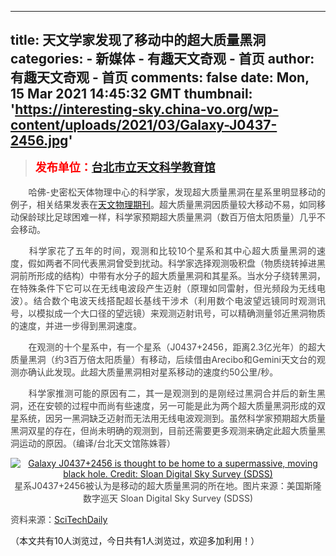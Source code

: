 
---
title: 天文学家发现了移动中的超大质量黑洞
categories: 
    - 新媒体
    - 有趣天文奇观 - 首页
author: 有趣天文奇观 - 首页
comments: false
date: Mon, 15 Mar 2021 14:45:32 GMT
thumbnail: 'https://interesting-sky.china-vo.org/wp-content/uploads/2021/03/Galaxy-J0437-2456.jpg'
---

<div>   
<div>
<blockquote>
<p><strong><span style="word-wrap: break-word; font-weight: 700; font-family: Tahoma, 'Microsoft Yahei', Simsun; font-size: large; line-height: 27px; color: rgb(255, 0, 0);">发布单位：<a href="https://web.fg.tp.edu.tw/~earth/learn/tam/index.htm" target="_blank" title="台北市立天文科学教育馆" rel="noopener noreferrer">台北市立天文科学教育馆</a></span></strong></p>
</blockquote>
<p style="text-align: justify;"><span style="color: rgb(68, 68, 68); font-family: Tahoma, "Microsoft Yahei", Simsun; font-size: large; background-color: rgb(255, 255, 255);">　　哈佛-史密松天体物理中心的科学家，发现超大质量黑洞在星系里明显移动的例子，相关结果发表在<a href="https://iopscience.iop.org/article/10.3847/1538-4357/abde3d" target="_blank" title="开新视窗-天文物理期刊" rel="noopener noreferrer">天文物理期刊</a>。超大质量黑洞因质量较大移动不易，如同移动保龄球比足球困难一样，科学家预期超大质量黑洞（数百万倍太阳质量）几乎不会移动。</span></p>
<p style="text-align: justify;"><span style="color: rgb(68, 68, 68); font-family: Tahoma, "Microsoft Yahei", Simsun; font-size: large; background-color: rgb(255, 255, 255);">　　科学家花了五年的时间，观测和比较10个星系和其中心超大质量黑洞的速度，假如两者不同代表黑洞曾受到扰动。科学家选择观测吸积盘（物质绕转掉进黑洞前所形成的结构）中带有水分子的超大质量黑洞和其星系。当水分子绕转黑洞，在特殊条件下它可以在无线电波段产生迈射（原理如同雷射，但光频段为无线电波）。结合数个电波天线搭配超长基线干涉术（利用数个电波望远镜同时观测讯号，以模拟成一个大口径的望远镜）来观测迈射讯号，可以精确测量邻近黑洞物质的速度，并进一步得到黑洞速度。</span></p>
<p style="text-align: justify;"><span style="color: rgb(68, 68, 68); font-family: Tahoma, "Microsoft Yahei", Simsun; font-size: large; background-color: rgb(255, 255, 255);">　　在观测的十个星系中，有一个星系（J0437+2456，距离2.3亿光年）的超大质量黑洞（约3百万倍太阳质量）有移动，后续借由Arecibo和Gemini天文台的观测亦确认此发现。此超大质量黑洞相对星系移动的速度约50公里/秒。</span></p>
<p style="text-align: justify;"><span style="color: rgb(68, 68, 68); font-family: Tahoma, "Microsoft Yahei", Simsun; font-size: large; background-color: rgb(255, 255, 255);">　　科学家推测可能的原因有二，其一是观测到的是刚经过黑洞合并后的新生黑洞，还在安顿的过程中而尚有些速度，另一可能是此为两个超大质量黑洞形成的双星系统，因另一黑洞缺乏迈射而无法用无线电波观测到。虽然科学家预期超大质量黑洞双星的存在，但尚未明确的观测到，目前还需要更多观测来确定此超大质量黑洞运动的原因。（编译/台北天文馆陈姝蓉）</span></p>
<p style="text-align: center;"><a href="https://interesting-sky.china-vo.org/wp-content/uploads/2021/03/Galaxy-J0437-2456.jpg" target="_blank" title="星系J0437+2456被认为是移动的超大质量黑洞的所在地。图片来源：Sloan Digital Sky Survey（SDSS）" rel="noopener noreferrer"><img src="https://interesting-sky.china-vo.org/wp-content/uploads/2021/03/Galaxy-J0437-2456.jpg" alt="Galaxy J0437+2456 is thought to be home to a supermassive, moving black hole. Credit: Sloan Digital Sky Survey (SDSS)" referrerpolicy="no-referrer"></a><br><span style="color: rgb(68, 68, 68); font-family: Tahoma, "Microsoft Yahei", Simsun; font-size: large; background-color: rgb(255, 255, 255);">星系J0437+2456被认为是移动的超大质量黑洞的所在地。图片来源：美国斯隆数字巡天 Sloan Digital Sky Survey (SDSS)</span></p>
<p style="text-align: justify;"><span style="color: rgb(68, 68, 68); font-family: Tahoma, "Microsoft Yahei", Simsun; font-size: large; background-color: rgb(255, 255, 255);">资料来源：<a href="https://scitechdaily.com/astronomers-detect-a-supermassive-black-hole-on-the-move-unusual-motion-thus-far-unexplained/" target="_blank" title="开新视窗-赛特科技日报" rel="noopener noreferrer">SciTechDaily</a></span></p>
<div class="tptn_counter" id="tptn_counter_24794">（本文共有10人浏览过，今日共有1人浏览过，欢迎多加利用！）</div></div>  
</div>
            